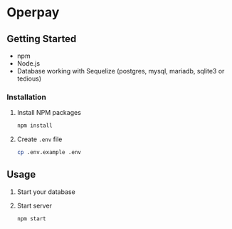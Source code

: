 # Operpay


<!-- GETTING STARTED -->

## Getting Started


- npm
- Node.js
- Database working with Sequelize (postgres, mysql, mariadb, sqlite3 or tedious)

### Installation


1. Install NPM packages

   ```sh
   npm install
   ```

2. Create `.env` file

   ```sh
   cp .env.example .env
   ```

<!-- USAGE EXAMPLES -->

## Usage

1. Start your database

2. Start server

   ```sh
   npm start
   ```
